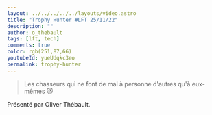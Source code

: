 ```yaml
---
layout: ../../../../../layouts/video.astro
title: "Trophy Hunter #LFT 25/11/22"
description: ""
author: o_thebault
tags: [lft, tech]
comments: true
color: rgb(251,87,66)
youtubeId: yueUdqkc3eo
permalink: trophy-hunter
---
```


> Les chasseurs qui ne font de mal à personne d'autres qu'à eux-mêmes 😻

Présenté par Oliver Thébault.

